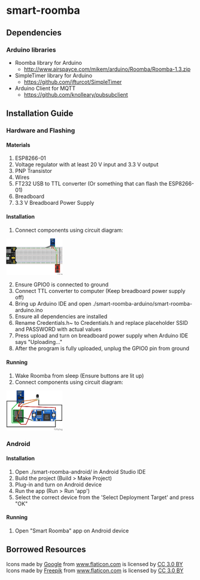 # smart-roomba

## Dependencies
### Arduino libraries
- Roomba library for Arduino
  - http://www.airspayce.com/mikem/arduino/Roomba/Roomba-1.3.zip
- SimpleTimer library for Arduino
  - https://github.com/jfturcot/SimpleTimer
- Arduino Client for MQTT
  - https://github.com/knolleary/pubsubclient

## Installation Guide
### Hardware and Flashing
#### Materials
1. ESP8266-01
2. Voltage regulator with at least 20 V input and 3.3 V output
3. PNP Transistor
4. Wires
5. FT232 USB to TTL converter (Or something that can flash the ESP8266-01)
6. Breadboard
7. 3.3 V Breadboard Power Supply

#### Installation
1. Connect components using circuit diagram:
<img src="./circuit-diagrams/programming_esp8266.png" width="150px">

2. Ensure GPIO0 is connected to ground
3. Connect TTL converter to computer (Keep breadboard power supply off)
4. Bring up Arduino IDE and open ./smart-roomba-arduino/smart-roomba-arduino.ino
5. Ensure all dependencies are installed
6. Rename Credentials.h~ to Credentials.h and replace placeholder SSID and PASSWORD with actual values
7. Press upload and turn on breadboard power supply when Arduino IDE says "Uploading..."
8. After the program is fully uploaded, unplug the GPIO0 pin from ground

#### Running
1. Wake Roomba from sleep (Ensure buttons are lit up)
2. Connect components using circuit diagram:
<img src="./circuit-diagrams/roomba_esp8266.png" width="150px">

### Android
#### Installation
1. Open ./smart-roomba-android/ in Android Studio IDE
2. Build the project (Build > Make Project)
3. Plug-in and turn on Android device
4. Run the app (Run > Run 'app')
5. Select the correct device from the 'Select Deployment Target' and press "OK"

#### Running
1. Open "Smart Roomba" app on Android device

## Borrowed Resources
<div>Icons made by <a href="https://www.flaticon.com/authors/google" title="Google">Google</a> from <a href="https://www.flaticon.com/" title="Flaticon">www.flaticon.com</a> is licensed by <a href="http://creativecommons.org/licenses/by/3.0/" title="Creative Commons BY 3.0" target="_blank">CC 3.0 BY</a></div>
<div>Icons made by <a href="http://www.freepik.com" title="Freepik">Freepik</a> from <a href="https://www.flaticon.com/" title="Flaticon">www.flaticon.com</a> is licensed by <a href="http://creativecommons.org/licenses/by/3.0/" title="Creative Commons BY 3.0" target="_blank">CC 3.0 BY</a></div>
